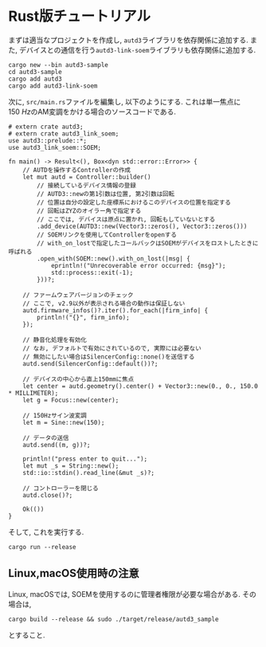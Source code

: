 # Rust版チュートリアル

まずは適当なプロジェクトを作成し, `autd3`ライブラリを依存関係に追加する.
また, デバイスとの通信を行う`autd3-link-soem`ライブラリも依存関係に追加する.

```shell
cargo new --bin autd3-sample
cd autd3-sample
cargo add autd3
cargo add autd3-link-soem
```

次に, `src/main.rs`ファイルを編集し, 以下のようにする.
これは単一焦点に$\SI{150}{Hz}$のAM変調をかける場合のソースコードである.

```rust,should_panic,filename=main.rs,edition2021
# extern crate autd3;
# extern crate autd3_link_soem;
use autd3::prelude::*;
use autd3_link_soem::SOEM;

fn main() -> Result<(), Box<dyn std::error::Error>> {
    // AUTDを操作するControllerの作成
    let mut autd = Controller::builder()
        // 接続しているデバイス情報の登録
        // AUTD3::newの第1引数は位置, 第2引数は回転
        // 位置は自分の設定した座標系におけるこのデバイスの位置を指定する
        // 回転はZYZのオイラー角で指定する
        // ここでは, デバイスは原点に置かれ, 回転もしていないとする
        .add_device(AUTD3::new(Vector3::zeros(), Vector3::zeros()))
        // SOEMリンクを使用してControllerをopenする
        // with_on_lostで指定したコールバックはSOEMがデバイスをロストしたときに呼ばれる 
        .open_with(SOEM::new().with_on_lost(|msg| {
            eprintln!("Unrecoverable error occurred: {msg}");
            std::process::exit(-1);
        }))?;

    // ファームウェアバージョンのチェック
    // ここで, v2.9以外が表示される場合の動作は保証しない
    autd.firmware_infos()?.iter().for_each(|firm_info| {
        println!("{}", firm_info);
    });

    // 静音化処理を有効化
    // なお, デフォルトで有効にされているので, 実際には必要ない
    // 無効にしたい場合はSilencerConfig::none()を送信する
    autd.send(SilencerConfig::default())?;

    // デバイスの中心から直上150mmに焦点
    let center = autd.geometry().center() + Vector3::new(0., 0., 150.0 * MILLIMETER);
    let g = Focus::new(center);

    // 150Hzサイン波変調
    let m = Sine::new(150);

    // データの送信
    autd.send((m, g))?;

    println!("press enter to quit...");
    let mut _s = String::new();
    std::io::stdin().read_line(&mut _s)?;

    // コントローラーを閉じる
    autd.close()?;

    Ok(())
}
```

そして, これを実行する.

```shell
cargo run --release
```

## Linux,macOS使用時の注意

Linux, macOSでは, SOEMを使用するのに管理者権限が必要な場合がある.
その場合は, 
```shell
cargo build --release && sudo ./target/release/autd3_sample
```
とすること.
